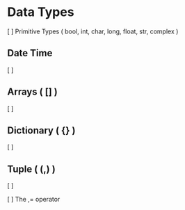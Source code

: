# Data Types

[ ] Primitive Types ( bool, int, char, long, float, str, complex ) 

## Date Time

[ ]

## Arrays ( [] ) 

[ ] 

## Dictionary ( {} ) 

[ ]

## Tuple ( (,) ) 

[ ] 

[ ] The ,= operator


